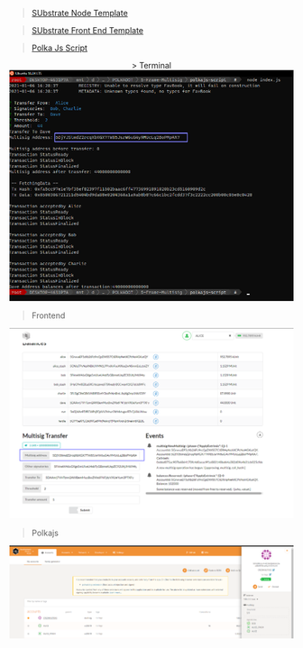 
> [SUbstrate Node Template](https://github.com/crypto23-team/EnHc/tree/main/POLKADOT-ONBOARD/5%20Frame%20Multisig/nodetemplate)

> [SUbstrate Front End Template](https://github.com/crypto23-team/EnHc/tree/main/POLKADOT-ONBOARD/5%20Frame%20Multisig/frontend)

> [Polka Js Script](https://github.com/crypto23-team/EnHc/tree/main/POLKADOT-ONBOARD/5%20Frame%20Multisig/script)

<p align="center">
  > Terminal
<img src="./multi_terminal.png">
  
  > Frontend
<img src="./multi_frontend.png">

  > Polkajs
<img src="./multi_polkajs.png">
</p>
